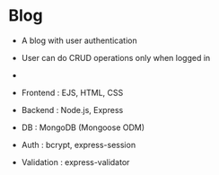 # Blog

- A blog with user authentication
- User can do CRUD operations only when logged in
- 

- Frontend : EJS, HTML, CSS
- Backend : Node.js, Express
- DB : MongoDB (Mongoose ODM)
- Auth : bcrypt, express-session
- Validation : express-validator
